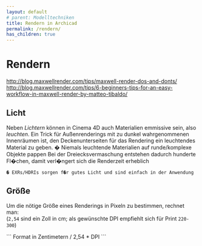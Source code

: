 ```yaml
---
layout: default
# parent: Modelltechniken
title: Rendern in Archicad
permalink: /rendern/
has_children: true
---
```

# Rendern

http://blog.maxwellrender.com/tips/maxwell-render-dos-and-donts/
http://blog.maxwellrender.com/tips/6-beginners-tips-for-an-easy-workflow-in-maxwell-render-by-matteo-tibaldo/




## Licht
Neben _Lichtern_ können in Cinema 4D auch Materialien emmissive sein, also _leuchten_.
Ein Trick für Außenrenderings mit zu dunkel wahrgenommenen Innenräumen ist, den Deckenunterseiten für das Rendering ein leuchtendes Material zu geben.
	� Niemals leuchtende Materialien auf runde/komplexe Objekte pappen
	Bei der Dreiecksvermaschung entstehen dadurch hunderte Fl�chen, damit verl�ngert sich die Renderzeit erheblich

	� EXRs/HDRIs sorgen f�r gutes Licht und sind einfach in der Anwendung

## Größe

<div class="code-example" markdown="1">

Um die nötige Größe eines Renderings in Pixeln zu bestimmen, rechnet man:  
(`2,54` sind ein Zoll in cm; als gewünschte DPI empfiehlt sich für Print `220-300`)

</div>
```
Format in Zentimetern / 2,54 * DPI
```
